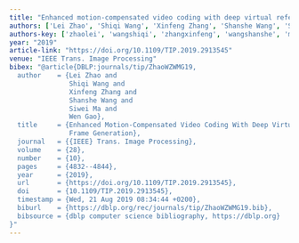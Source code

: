 ```yaml
---
title: "Enhanced motion-compensated video coding with deep virtual reference frame generation"
authors: ['Lei Zhao', 'Shiqi Wang', 'Xinfeng Zhang', 'Shanshe Wang', 'Siwei Ma', 'Wen Gao 0001']
authors-key: ['zhaolei', 'wangshiqi', 'zhangxinfeng', 'wangshanshe', 'masiwei', 'gaowen']
year: "2019"
article-link: "https://doi.org/10.1109/TIP.2019.2913545"
venue: "IEEE Trans. Image Processing"
bibex: "@article{DBLP:journals/tip/ZhaoWZWMG19,
  author    = {Lei Zhao and
               Shiqi Wang and
               Xinfeng Zhang and
               Shanshe Wang and
               Siwei Ma and
               Wen Gao},
  title     = {Enhanced Motion-Compensated Video Coding With Deep Virtual Reference
               Frame Generation},
  journal   = {{IEEE} Trans. Image Processing},
  volume    = {28},
  number    = {10},
  pages     = {4832--4844},
  year      = {2019},
  url       = {https://doi.org/10.1109/TIP.2019.2913545},
  doi       = {10.1109/TIP.2019.2913545},
  timestamp = {Wed, 21 Aug 2019 08:34:44 +0200},
  biburl    = {https://dblp.org/rec/journals/tip/ZhaoWZWMG19.bib},
  bibsource = {dblp computer science bibliography, https://dblp.org}
}"
---
```

